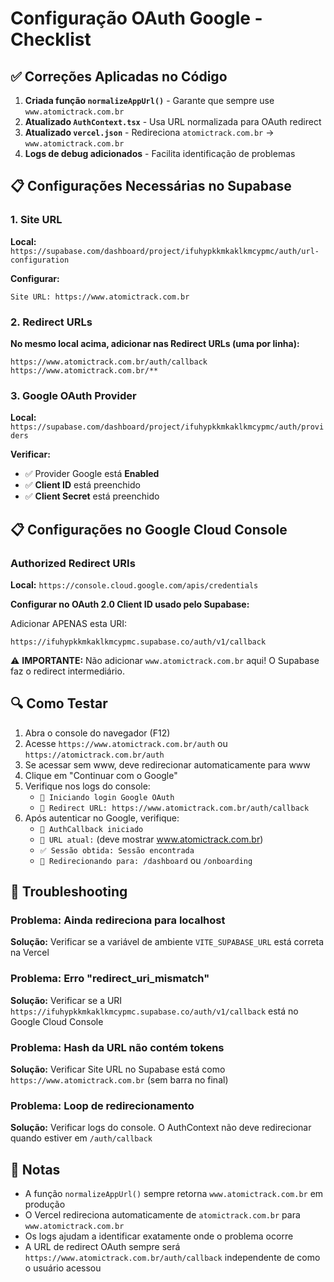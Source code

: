 # Configuração OAuth Google - Checklist

## ✅ Correções Aplicadas no Código

1. **Criada função `normalizeAppUrl()`** - Garante que sempre use `www.atomictrack.com.br`
2. **Atualizado `AuthContext.tsx`** - Usa URL normalizada para OAuth redirect
3. **Atualizado `vercel.json`** - Redireciona `atomictrack.com.br` → `www.atomictrack.com.br`
4. **Logs de debug adicionados** - Facilita identificação de problemas

## 📋 Configurações Necessárias no Supabase

### 1. Site URL
**Local:** `https://supabase.com/dashboard/project/ifuhypkkmkaklkmcypmc/auth/url-configuration`

**Configurar:**
```
Site URL: https://www.atomictrack.com.br
```

### 2. Redirect URLs
**No mesmo local acima, adicionar nas Redirect URLs (uma por linha):**
```
https://www.atomictrack.com.br/auth/callback
https://www.atomictrack.com.br/**
```

### 3. Google OAuth Provider
**Local:** `https://supabase.com/dashboard/project/ifuhypkkmkaklkmcypmc/auth/providers`

**Verificar:**
- ✅ Provider Google está **Enabled**
- ✅ **Client ID** está preenchido
- ✅ **Client Secret** está preenchido

## 📋 Configurações no Google Cloud Console

### Authorized Redirect URIs
**Local:** `https://console.cloud.google.com/apis/credentials`

**Configurar no OAuth 2.0 Client ID usado pelo Supabase:**

Adicionar APENAS esta URI:
```
https://ifuhypkkmkaklkmcypmc.supabase.co/auth/v1/callback
```

⚠️ **IMPORTANTE:** Não adicionar `www.atomictrack.com.br` aqui! O Supabase faz o redirect intermediário.

## 🔍 Como Testar

1. Abra o console do navegador (F12)
2. Acesse `https://www.atomictrack.com.br/auth` ou `https://atomictrack.com.br/auth`
3. Se acessar sem www, deve redirecionar automaticamente para www
4. Clique em "Continuar com o Google"
5. Verifique nos logs do console:
   - `🔐 Iniciando login Google OAuth`
   - `📍 Redirect URL: https://www.atomictrack.com.br/auth/callback`
6. Após autenticar no Google, verifique:
   - `🔄 AuthCallback iniciado`
   - `📍 URL atual:` (deve mostrar www.atomictrack.com.br)
   - `✅ Sessão obtida: Sessão encontrada`
   - `🚀 Redirecionando para: /dashboard` ou `/onboarding`

## 🐛 Troubleshooting

### Problema: Ainda redireciona para localhost
**Solução:** Verificar se a variável de ambiente `VITE_SUPABASE_URL` está correta na Vercel

### Problema: Erro "redirect_uri_mismatch"
**Solução:** Verificar se a URI `https://ifuhypkkmkaklkmcypmc.supabase.co/auth/v1/callback` está no Google Cloud Console

### Problema: Hash da URL não contém tokens
**Solução:** Verificar Site URL no Supabase está como `https://www.atomictrack.com.br` (sem barra no final)

### Problema: Loop de redirecionamento
**Solução:** Verificar logs do console. O AuthContext não deve redirecionar quando estiver em `/auth/callback`

## 📝 Notas

- A função `normalizeAppUrl()` sempre retorna `www.atomictrack.com.br` em produção
- O Vercel redireciona automaticamente de `atomictrack.com.br` para `www.atomictrack.com.br`
- Os logs ajudam a identificar exatamente onde o problema ocorre
- A URL de redirect OAuth sempre será `https://www.atomictrack.com.br/auth/callback` independente de como o usuário acessou



